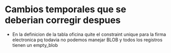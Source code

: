 # Cambios temporales que se deberian corregir despues

* En la definicion de la tabla oficina quite el constraint unique para la firma electronica pq todavia no podemos manejar BLOB y todos los registros tienen un empty_blob

